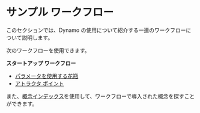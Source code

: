 # サンプル ワークフロー

このセクションでは、Dynamo の使用について紹介する一連のワークフローについて説明します。

次のワークフローを使用できます。

**スタートアップ ワークフロー**

* [パラメータを使用する花瓶](10-1\_getting-started-workflows/1-parametric-vase.md)
* [アトラクタ ポイント](10-1\_getting-started-workflows/2-attractor-points.md)

また、[概念インデックス](10-2\_concept-index.md)を使用して、ワークフローで導入された概念を探すことができます。
